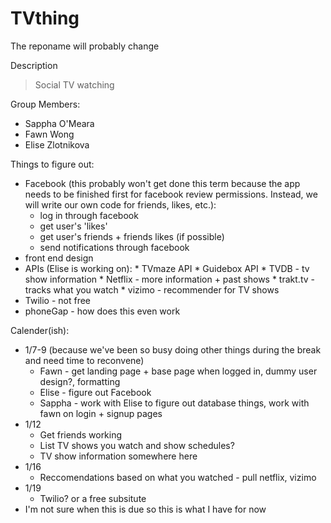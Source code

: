 TVthing
=======

The reponame will probably change

Description
> Social TV watching 

Group Members:
>     
* Sappha O'Meara 
* Fawn Wong
* Elise Zlotnikova

Things to figure out:
>
* Facebook (this probably won't get done this term because the app needs to be finished first for facebook review permissions. Instead, we will write our own code for friends, likes, etc.): 
  * log in through facebook
  * get user's 'likes' 
  * get user's friends + friends likes (if possible) 
  * send notifications through facebook 
* front end design
* APIs (Elise is working on): 
      * TVmaze API 
      * Guidebox API 
      * TVDB - tv show information
      * Netflix - more information + past shows
      * trakt.tv - tracks what you watch
      * vizimo - recommender for TV shows
* Twilio - not free 
* phoneGap - how does this even work

Calender(ish):
>
* 1/7-9 (because we've been so busy doing other things during the break and need time to reconvene)
  * Fawn - get landing page + base page when logged in, dummy user design?, formatting
  * Elise - figure out Facebook
  * Sappha - work with Elise to figure out database things, work with fawn on login + signup pages
* 1/12 
  * Get friends working
  * List TV shows you watch and show schedules?
  * TV show information somewhere here
* 1/16
  * Reccomendations based on what you watched - pull netflix, vizimo
* 1/19
  * Twilio? or a free subsitute 
* I'm not sure when this is due so this is what I have for now
